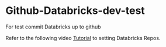 # Github-Databricks-dev-test
For test commit Databricks up to github

Refer to the following video [Tutorial](https://www.youtube.com/watch?v=k9Kuz19ByNg) to setting Databricks Repos.